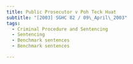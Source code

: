 ```yaml
---
title: Public Prosecutor v Poh Teck Huat 
subtitle: "[2003] SGHC 82 / 09\_April\_2003"
tags:
  - Criminal Procedure and Sentencing
  - Sentencing
  - Benchmark sentences
  - Benchmark sentences

---
```


